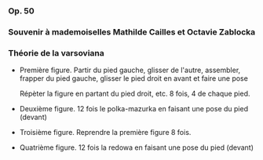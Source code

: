 ### Op. 50
### Souvenir à mademoiselles Mathilde Cailles et Octavie Zablocka

### Théorie de la varsoviana

* Première figure. Partir du pied gauche, glisser de l'autre, assembler, frapper du pied gauche, glisser le pied droit en avant et faire une pose

	Répèter la figure en partant du pied droit, etc. 8 fois, 4 de chaque pied.

* Deuxième figure. 12 fois le polka-mazurka en faisant une pose du pied (devant)
* Troisième figure. Reprendre la première figure 8 fois.
* Quatrième figure. 12 fois la redowa en faisant une pose du pied (devant)
